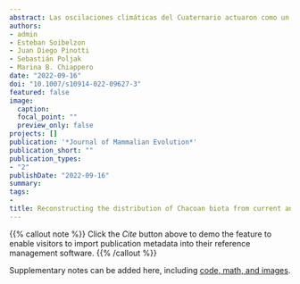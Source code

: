 ```yaml
---
abstract: Las oscilaciones climáticas del Cuaternario actuaron como un factor esencial para moldear la distribución y composición de la biota neotropical. Sin embargo, sus efectos en el Chaco sudamericano aún son poco conocidos. En este trabajo presentamos una colección actualizada de registros de una de sus especies emblemáticas, _Tolypeutes matacus_. Analizamos la dinámica de distribución de la especie en escenarios actuales y pasados para revelar los efectos de cambios pasados sobre la biota chaqueña. Construimos tres nichos, uno con datos actuales (nicho actual), el otro usando datos de ocurrencia del Pleistoceno y variables predictoras del Último Máximo Glacial (nicho glaciar), y el último combinando datos actuales y del Pleistoceno para generar un nicho multitemporal. Los nichos se proyectaron en los escenarios Actual, Holoceno Medio, Último Máximo Glacial y Último Interglacial. Obtuvimos 398 registros para la especie, correspondientes a registros actuales, históricos, Holoceno y Pleistoceno. La distribución en el presnte se da principalmente en la actual región del Chaco. Para las reconstrucciones de nichos actuales, las áreas adecuadas fueron más pequeñas que las que se encuentran hoy en día, principalmente durante el Último Interglacial y el Último Máximo Glacial. La reconstrucción del Holoceno recupera una distribución de áreas adecuadas bastante similar a la actual. En contraste, la proyección del nicho glaciar muestra valores de idoneidad superiores en la Región Pampeana en todos los períodos analizados. Las proyecciones de nicho multitemporal mostraron resultados similares a los obtenidos a partir de las proyecciones de nicho actuales. Las oscilaciones climáticas parecen haber impactado significativamente la distribución de la especie, generando retracciones en épocas pasadas y un período de estabilidad de distribución desde el Holoceno. Las diferencias entre las proyecciones de nicho sugieren que las poblaciones pampeanas pueden haber evolucionado en condiciones diferentes a las de la región chaqueña.
authors:
- admin
- Esteban Soibelzon
- Juan Diego Pinotti
- Sebastián Poljak
- Marina B. Chiappero
date: "2022-09-16"
doi: "10.1007/s10914-022-09627-3"
featured: false
image: 
  caption: 
  focal_point: ""
  preview_only: false
projects: []
publication: '*Journal of Mammalian Evolution*'
publication_short: ""
publication_types:
- "2"
publishDate: "2022-09-16"
summary: 
tags:
-
title: Reconstructing the distribution of Chacoan biota from current and past evidence, the case of the southern three‑banded armadillo _Tolypeutes matacus_ (Desmarest, 1804)
---
```


{{% callout note %}}
Click the *Cite* button above to demo the feature to enable visitors to import publication metadata into their reference management software.
{{% /callout %}}

Supplementary notes can be added here, including [code, math, and images](https://wowchemy.com/docs/writing-markdown-latex/).